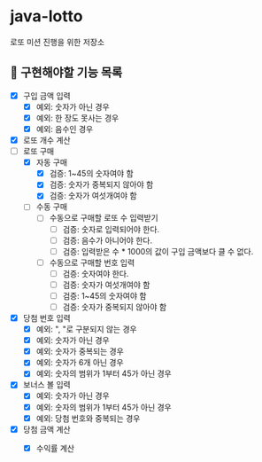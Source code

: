 # java-lotto
로또 미션 진행을 위한 저장소

## 🎯 구현해야할 기능 목록
- [x] 구입 금액 입력
    - [x] 예외: 숫자가 아닌 경우
    - [x] 예외: 한 장도 못사는 경우
    - [x] 예외: 음수인 경우
- [x] 로또 개수 계산
- [ ] 로또 구매
    - [x] 자동 구매
      - [x] 검증: 1~45의 숫자여야 함
      - [x] 검증: 숫자가 중복되지 않아야 함
      - [x] 검증: 숫자가 여섯개여야 함
    - [ ] 수동 구매
      - [ ] 수동으로 구매할 로또 수 입력받기
        - [ ] 검증: 숫자로 입력되어야 한다.
        - [ ] 검증: 음수가 아니어야 한다.
        - [ ] 검증: 입력받은 수 * 1000의 값이 구입 금액보다 클 수 없다.
      - [ ] 수동으로 구매할 번호 입력
        - [ ] 검증: 숫자여야 한다.
        - [ ] 검증: 숫자가 여섯개여야 함
        - [ ] 검증: 1~45의 숫자여야 함
        - [ ] 검증: 숫자가 중복되지 않아야 함
- [x] 당첨 번호 입력
    - [x] 예외: ", "로 구분되지 않는 경우
    - [x] 예외: 숫자가 아닌 경우
    - [x] 예외: 숫자가 중복되는 경우
    - [x] 예외: 숫자가 6개 아닌 경우
    - [x] 예외: 숫자의 범위가 1부터 45가 아닌 경우
- [x] 보너스 볼 입력
    - [x] 예외: 숫자가 아닌 경우
    - [x] 예외: 숫자의 범위가 1부터 45가 아닌 경우
    - [x] 예외: 당첨 번호와 중복되는 경우
- [x] 당첨 금액 계산 
    - [x] 수익률 계산
  